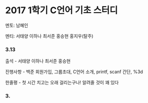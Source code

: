 # **2017 1학기 C언어 기초 스터디**

멘토: 남혜인

멘티: 서태양 이하나 최서준 홍승현 홍지우(탈주)

### 3.13

출석 - 서태양 이하나 최서준 홍승현

진행사항 - 백준 회원가입, 그룹초대, C언어 소개, printf, scanf 간단, %3d

한줄평 - 첫 시간 치고는 오래 걸리는구나! 알려줄 것이 꽤 있다

### 3.
